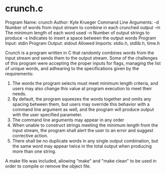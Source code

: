 # crunch.c
Program Name:             crunch
Author:                   Kyle Krueger
Command Line Arguments:   -d <degree>   Number of words from input stream to combine in each crunched output
                          -m <size>     The minimum length of each word used
                          -n <count>    Number of output strings to produce
                          -s            Indicates to insert a space between the output words
Program Input:            stdin
Program Output:           stdout
Allowed Imports:          stdio.h, stdlib.h, time.h
  
Crunch is a program written in C that randomly combines words from the input stream and sends them to the output stream. Some of the challenges of this program were accepting the proper inputs for flags, managing the list of unique words, and adhearing to the specifications given by the requirements:
  1. The words the program selects must meet minimum length criteria, and users may also change this value at program execution to meet their needs.
  2. By default, the program squeezes the words together and omits any spacing between them, but users may override this behavior with a command line argument as well, and the program will produce output with the user specified parameter.
  3. The command line arguments may appear in any order
  4. When unable to construct strings meeting the minimum length from the input stream, the program shall alert the user to an error and suggest corrective action.
  5. There shall be no duplicate words in any single output combination, but the same word may appear twice in the total output when producing more than one string.
  
A make file was included, allowing "make" and "make clean" to be used in order to compile or remove the object file. 
  
